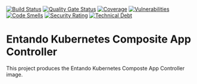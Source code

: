 [![Build Status](https://img.shields.io/endpoint?url=https%3A%2F%2Fstatusbadge-jx.apps.serv.run%2Fentando-k8s-infrastructure%2Fentando-k8s-composite-app-controller)](https://github.com/entando-k8s-infrastructure/devops-results/tree/logs/jenkins-x/logs/entando-k8s-infrastructure/entando-k8s-composite-app-controller/master)
[![Quality Gate Status](https://sonarcloud.io/api/project_badges/measure?project=entando-k8s-infrastructure_entando-k8s-composite-app-controller&metric=alert_status)](https://sonarcloud.io/dashboard?id=entando-k8s-infrastructure_entando-k8s-composite-app-controller)
[![Coverage](https://sonarcloud.io/api/project_badges/measure?project=entando-k8s-infrastructure_entando-k8s-composite-app-controller&metric=coverage)](https://entando-k8s-infrastructure.github.io/devops-results/entando-k8s-composite-app-controller/master/jacoco/index.html)
[![Vulnerabilities](https://sonarcloud.io/api/project_badges/measure?project=entando-k8s-infrastructure_entando-k8s-composite-app-controller&metric=vulnerabilities)](https://entando-k8s-infrastructure.github.io/devops-results/entando-k8s-composite-app-controller/master/dependency-check-report.html)
[![Code Smells](https://sonarcloud.io/api/project_badges/measure?project=entando-k8s-infrastructure_entando-k8s-composite-app-controller&metric=code_smells)](https://sonarcloud.io/dashboard?id=entando-k8s-infrastructure_entando-k8s-composite-app-controller)
[![Security Rating](https://sonarcloud.io/api/project_badges/measure?project=entando-k8s-infrastructure_entando-k8s-composite-app-controller&metric=security_rating)](https://sonarcloud.io/dashboard?id=entando-k8s-infrastructure_entando-k8s-composite-app-controller)
[![Technical Debt](https://sonarcloud.io/api/project_badges/measure?project=entando-k8s-infrastructure_entando-k8s-composite-app-controller&metric=sqale_index)](https://sonarcloud.io/dashboard?id=entando-k8s-infrastructure_entando-k8s-composite-app-controller)


# Entando Kubernetes Composite App Controller 

This project produces the Entando Kubernetes Composte App Controller image.


